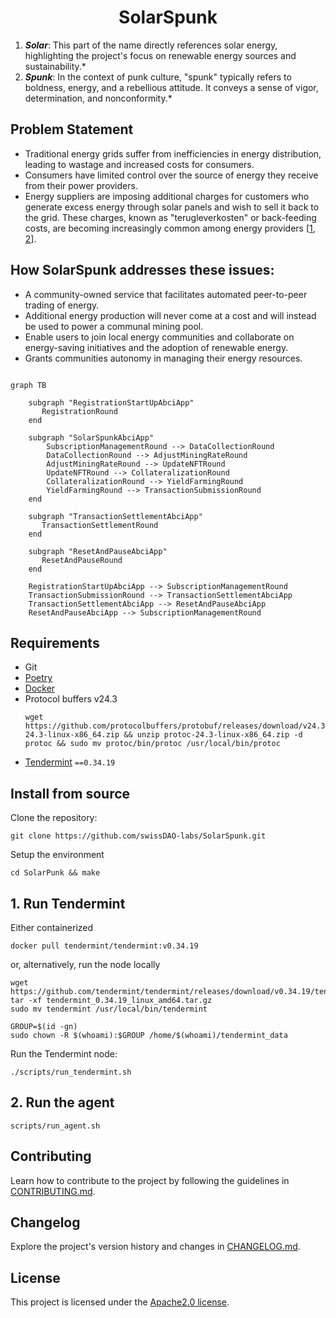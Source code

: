 <h1 align="center">
    <b>SolarSpunk</b>
</h1>

<p align="center">
    <!-- Add badges here -->
</p>

1. ***Solar***: This part of the name directly references solar energy, highlighting the project's focus on renewable energy sources and sustainability.*
2. ***Spunk***: In the context of punk culture, "spunk" typically refers to boldness, energy, and a rebellious attitude. It conveys a sense of vigor, determination, and nonconformity.*


<!-- ## Introduction -->


## Problem Statement
- Traditional energy grids suffer from inefficiencies in energy distribution, leading to wastage and increased costs for consumers.
- Consumers have limited control over the source of energy they receive from their power providers.
- Energy suppliers are imposing additional charges for customers who generate excess energy through solar panels and wish to sell it back to the grid. These charges, known as "terugleverkosten" or back-feeding costs, are becoming increasingly common among energy providers [[1](https://balkangreenenergynews.com/dutch-prosumers-must-pay-fees-to-feed-surplus-electricity-to-grid/), [2](https://www.consumentenbond.nl/zonnepanelen/terugleverkosten)].


## How SolarSpunk addresses these issues:
- A community-owned service that facilitates automated peer-to-peer trading of energy.
- Additional energy production will never come at a cost and will instead be used to power a communal mining pool.
- Enable users to join local energy communities and collaborate on energy-saving initiatives and the adoption of renewable energy.
- Grants communities autonomy in managing their energy resources.


```mermaid

graph TB

    subgraph "RegistrationStartUpAbciApp"
       RegistrationRound
    end

    subgraph "SolarSpunkAbciApp"
        SubscriptionManagementRound --> DataCollectionRound
        DataCollectionRound --> AdjustMiningRateRound
        AdjustMiningRateRound --> UpdateNFTRound
        UpdateNFTRound --> CollateralizationRound
        CollateralizationRound --> YieldFarmingRound
        YieldFarmingRound --> TransactionSubmissionRound
    end

    subgraph "TransactionSettlementAbciApp"
       TransactionSettlementRound
    end
    
    subgraph "ResetAndPauseAbciApp"
       ResetAndPauseRound
    end
   
    RegistrationStartUpAbciApp --> SubscriptionManagementRound
    TransactionSubmissionRound --> TransactionSettlementAbciApp
    TransactionSettlementAbciApp --> ResetAndPauseAbciApp
    ResetAndPauseAbciApp --> SubscriptionManagementRound
```


## Requirements

- Git
- [Poetry](https://github.com/python-poetry/poetry)
- [Docker](https://github.com/docker)
- Protocol buffers v24.3
    ```shell
    wget https://github.com/protocolbuffers/protobuf/releases/download/v24.3/protoc-24.3-linux-x86_64.zip && unzip protoc-24.3-linux-x86_64.zip -d protoc && sudo mv protoc/bin/protoc /usr/local/bin/protoc
    ```
- [Tendermint](https://docs.tendermint.com/v0.34/introduction/install.html) `==0.34.19`


## Install from source

Clone the repository:

```shell
git clone https://github.com/swissDAO-labs/SolarSpunk.git
```

Setup the environment
```shell
cd SolarPunk && make
```


## 1. Run Tendermint

Either containerized

```shell
docker pull tendermint/tendermint:v0.34.19
```

or, alternatively, run the node locally

```shell
wget https://github.com/tendermint/tendermint/releases/download/v0.34.19/tendermint_0.34.19_linux_amd64.tar.gz
tar -xf tendermint_0.34.19_linux_amd64.tar.gz
sudo mv tendermint /usr/local/bin/tendermint
```

```shell
GROUP=$(id -gn)
sudo chown -R $(whoami):$GROUP /home/$(whoami)/tendermint_data
```

Run the Tendermint node:
```shell
./scripts/run_tendermint.sh
```


## 2. Run the agent

```shell
scripts/run_agent.sh
```


## Contributing
Learn how to contribute to the project by following the guidelines in [CONTRIBUTING.md](CONTRIBUTING.md).

## Changelog
Explore the project's version history and changes in [CHANGELOG.md](CHANGELOG.md).

## License
This project is licensed under the [Apache2.0 license](LICENSE).
